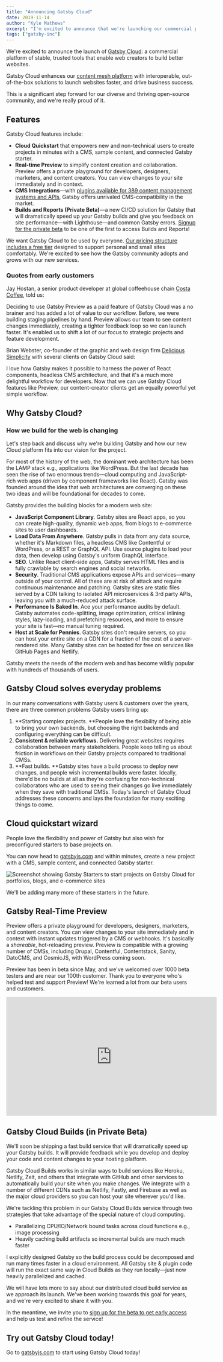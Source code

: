 ```yaml
---
title: "Announcing Gatsby Cloud"
date: 2019-11-14
author: "Kyle Mathews"
excerpt: "I'm excited to announce that we're launching our commercial platform, Gatsby Cloud, which will provide a growing suite of tools for web creators"
tags: ["gatsby-inc"]
---
```


We're excited to announce the launch of [Gatsby Cloud](https://www.gatsbyjs.com/): a commercial platform of stable, trusted tools that enable web creators to build better websites.

Gatsby Cloud enhances our [content mesh platform](https://www.gatsbyjs.org/blog/2018-10-04-journey-to-the-content-mesh/) with interoperable, out-of-the-box solutions to launch websites faster, and drive business success.

This is a significant step forward for our diverse and thriving open-source community, and we're really proud of it.

## Features

Gatsby Cloud features include:

- **Cloud Quickstart** that empowers new and non-technical users to create projects in minutes with a CMS, sample content, and connected Gatsby starter.
- **Real-time Preview** to simplify content creation and collaboration. Preview offers a private playground for developers, designers, marketers, and content creators. You can view changes to your site immediately and in context.
- **CMS Integrations**—with [plugins available for 389 content management systems and APIs](https://www.gatsbyjs.org/plugins/?=gatsby-source), Gatsby offers unrivaled CMS-compatibility in the market.
- **Builds and Reports (Private Beta)**—a new CI/CD solution for Gatsby that will dramatically speed up your Gatsby builds and give you feedback on site performance—with Lighthouse—and common Gatsby errors. [Signup for the private beta](https://www.gatsbyjs.com/builds-beta/) to be one of the first to access Builds and Reports!

We want Gatsby Cloud to be used by everyone. [Our pricing structure includes a free tier](https://www.gatsbyjs.com/pricing/) designed to support personal and small sites comfortably. We're excited to see how the Gatsby community adopts and grows with our new services.

### Quotes from early customers

Jay Hostan, a senior product developer at global coffeehouse chain [Costa Coffee](https://www.costacoffee.com/), told us:

<Pullquote>
Deciding to use Gatsby Preview as a paid feature of Gatsby Cloud was a no brainer and has added a lot of value to our workflow. Before, we were building staging pipelines by hand. Preview allows our team to see content changes immediately, creating a tighter feedback loop so we can launch faster. It's enabled us to shift a lot of our focus to strategic projects and feature development.
</Pullquote>

Brian Webster, co-founder of the graphic and web design firm [Delicious Simplicity](https://www.delicious-simplicity.com/) with several clients on Gatsby Cloud said:

<Pullquote>
I love how Gatsby makes it possible to harness the power of React components, headless CMS architecture, and that it's a much more delightful workflow for developers. Now that we can use Gatsby Cloud features like Preview, our content-creator clients get an equally powerful yet simple workflow.
</Pullquote>

## Why Gatsby Cloud?

### How we build for the web is changing

Let's step back and discuss why we're building Gatsby and how our new Cloud platform fits into our vision for the project.

For most of the history of the web, the dominant web architecture has been the LAMP stack e.g., applications like WordPress. But the last decade has seen the rise of two enormous trends—cloud computing and JavaScript-rich web apps (driven by component frameworks like React). Gatsby was founded around the idea that web architectures are converging on these two ideas and will be foundational for decades to come.

Gatsby provides the building blocks for a modern web site:

- **JavaScript Component Library**. Gatsby sites are React apps, so you can create high-quality, dynamic web apps, from blogs to e-commerce sites to user dashboards.
- **Load Data From Anywhere**. Gatsby pulls in data from any data source, whether it's Markdown files, a headless CMS like Contentful or WordPress, or a REST or GraphQL API. Use source plugins to load your data, then develop using Gatsby's uniform GraphQL interface.
- **SEO**. Unlike React client-side apps, Gatsby serves HTML files and is fully crawlable by search engines and social networks.
- **Security**. Traditional CMS applications expose APIs and services—many outside of your control. All of these are at risk of attack and require continuous maintenance and patching. Gatsby sites are static files served by a CDN talking to isolated API microservices & 3rd party APIs, leaving you with a much-reduced attack surface.
- **Performance Is Baked In**. Ace your performance audits by default. Gatsby automates code-splitting, image optimization, critical inlining styles, lazy-loading, and prefetching resources, and more to ensure your site is fast—no manual tuning required.
- **Host at Scale for Pennies**. Gatsby sites don't require servers, so you can host your entire site on a CDN for a fraction of the cost of a server-rendered site. Many Gatsby sites can be hosted for free on services like GitHub Pages and Netlify.

Gatsby meets the needs of the modern web and has become wildly popular with hundreds of thousands of users.

## Gatsby Cloud solves everyday problems

In our many conversations with Gatsby users & customers over the years, there are three common problems Gatsby users bring up:

1. **Starting complex projects. **People love the flexibility of being able to bring your own backends, but choosing the right backends and configuring everything can be difficult.
2. **Consistent & reliable workflows.** Delivering great websites requires collaboration between many stakeholders. People keep telling us about friction in workflows on their Gatsby projects compared to traditional CMSs.
3. **Fast builds. **Gatsby sites have a build process to deploy new changes, and people wish incremental builds were faster. Ideally, there'd be no builds at all as they're confusing for non-technical collaborators who are used to seeing their changes go live immediately when they save with traditional CMSs.
   Today's launch of Gatsby Cloud addresses these concerns and lays the foundation for many exciting things to come.

## Cloud quickstart wizard

People love the flexibility and power of Gatsby but also wish for preconfigured starters to base projects on.

You can now head to [gatsbyjs.com](https://www.gatsbyjs.com/) and within minutes, create a new project with a CMS, sample content, and connected Gatsby starter.

![Screenshot showing Gatsby Starters to start projects on Gatsby Cloud for portfolios, blogs, and e-commerce sites](./cloud-quickstart.png)

We'll be adding many more of these starters in the future.

## Gatsby Real-Time Preview

Preview offers a private playground for developers, designers, marketers, and content creators. You can view changes to your site immediately and in context with instant updates triggered by a CMS or webhooks. It's basically a _shareable_, hot-reloading preview. Preview is compatible with a growing number of CMSs, including Drupal, Contentful, Contentstack, Sanity, DatoCMS, and CosmicJS, with WordPress coming soon.

Preview has been in beta since May, and we've welcomed over 1000 beta testers and are near our 100th customer. Thank you to everyone who's helped test and support Preview! We're learned a lot from our beta users and customers.

<iframe width="560" height="315" src="https://www.youtube.com/embed/AmkI2iH6c40" frameborder="0" allow="accelerometer; autoplay; encrypted-media; gyroscope; picture-in-picture" allowfullscreen></iframe>

## Gatsby Cloud Builds (in Private Beta)

We'll soon be shipping a fast build service that will dramatically speed up your Gatsby builds. It will provide feedback while you develop and deploy your code and content changes to your hosting platform.

Gatsby Cloud Builds works in similar ways to build services like Heroku, Netlify, Zeit, and others that integrate with GitHub and other services to automatically build your site when you make changes. We integrate with a number of different CDNs such as Netlify, Fastly, and Firebase as well as the major cloud providers so you can host your site wherever you'd like.

We're tackling this problem in our Gatsby Cloud Builds service through two strategies that take advantage of the special nature of cloud computing.

- Parallelizing CPU/IO/Network bound tasks across cloud functions e.g., image processing
- Heavily caching build artifacts so incremental builds are much much faster

I explicitly designed Gatsby so the build process could be decomposed and run many times faster in a cloud environment. All Gatsby site & plugin code will run the exact same way in Cloud Builds as they run locally—just now heavily parallelized and cached.

We will have lots more to say about our distributed cloud build service as we approach its launch. We've been working towards this goal for years, and we're very excited to share it with you.

In the meantime, we invite you to [sign up for the beta to get early access](https://gatsbyjs.com/builds-beta/) and help us test and refine the service!

## Try out Gatsby Cloud today!

Go to [gatsbyjs.com](https://www.gatsbyjs.com/) to start using Gatsby Cloud today!
